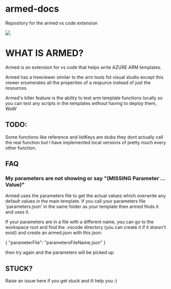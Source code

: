 # armed-docs
Repository for the armed vs code extension

<img src="https://github.com/GoEddie/armed-docs/blob/master/ARMED.gif?raw=true" />

# WHAT IS ARMED?

Armed is an extension for vs code that helps write AZURE ARM templates.

Armed has a treeviewer similar to the arm tools fot visual studio except this viewer enumerates all the properties of a respurce instead of just the resources.

Armed's killer feature is the ability to test arm template functions locally so you can test any scripts in the templates *without* having to deploy them, _WoW_

## TODO:

Some functions like reference and listKeys are stubs they dont actually call the real function but I have implemented local versions of pretty much every other function.

## FAQ

### My parameters are not showing or say "(MISSING Parameter ... Value)"

Armed uses the parameters file to get the actual values which overwrite any default values in the main template. If you call your parameters file 'parameters.json' in the same folder as your template then armed finds it and uses it.

If your parameters are in a file with a different name, you can go to the workspace root and find the .vscode directory (you can create it if it doesn't exist) and create an armed.json with this json:

   {
      "parameterFile": "parametersFileName.json"
   }

then try again and the parameters will be picked up.

## STUCK?

Raise an issue here if you get stuck and ill help you :)

